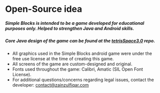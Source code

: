 # Open-Source idea
##### Simple Blocks is intended to be a game developed for educational purposes only. Helped to strengthen Java and Android skills.
##### Core Java design of the game can be found at the [tetrisSpace3.0](https://github.com/agentzzk/tetrisSpace3.0) repo.

- All graphics used in the Simple Blocks android game were under the free use license at the time of creating this game.
- All screens of the game are custom-designed and original.
- Fonts used throughout the game: Calibri, Amatic (SIL Open Font License).
- For additional questions/concerns regarding legal issues, contact the developer: contact@zainzulfiqar.com
